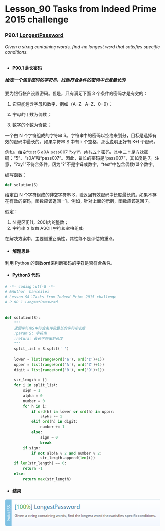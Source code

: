 # Lesson_90 Tasks from Indeed Prime 2015 challenge

### P90.1 [LongestPassword](https://app.codility.com/programmers/lessons/90-tasks_from_indeed_prime_2015_challenge/longest_password/)

###### Given a string containing words, find the longest word that satisfies specific conditions.

- #### P90.1 最长密码

##### 给定一个包含密码的字符串，找到符合条件的密码中长度最长的

要为银行帐户设置密码。但是，只有满足下面 3 个条件的密码才是有效的：

1. 它只能包含字母和数字，例如（A−Z、A−Z、0−9）；

2. 字母的个数为偶数；

3. 数字的个数为奇数；

一个由 N 个字符组成的字符串 S。字符串中的密码以空格来划分，目标是选择有效的密码中最长的。如果字符串 S 中有 k 个空格，那么说明正好有 K+1 个密码。

例如，给定“test 5 a0A pass007 ?xy1“，共有五个密码，其中三个是有效密码：“5”、“a0A”和“pass007”。因此，最长的密码是“pass007”，其长度是 7。注意，“?xy1”不符合条件，因为“?”不是字母或数字，“test”中包含偶数(0)个数字。

编写函数：

```python
def solution(S)
```

给定由 N 个字符组成的非空字符串 S，则返回有效密码中长度最长的。如果不存在有效的密码，函数应该返回 −1。例如，针对上面的示例，函数应该返回 7。

假定：

1. N 是区间[1，200]内的整数；
2. 字符串 S 仅由 ASCII 字符和空格组成。

在解决方案中，主要侧重正确性，其性能不是评估的重点。

- #### 解题思路

利用 Python 的函数**ord**来判断密码的字符是否符合条件。

- #### Python3 代码

```python
# -*- coding：utf-8 -*-
# &Author  hanleilei
# Lesson 90：Tasks from Indeed Prime 2015 challenge
# P 90.1 LongestPassword


def solution(S):
    """
    返回字符串S中符合条件的最长的字符串长度
    :param S: 字符串
    :return: 最长字符串的长度
    """
    split_list = S.split(' ')

    lower = list(range(ord('a'), ord('z')+1))
    upper = list(range(ord('A'), ord('Z')+1))
    digit = list(range(ord('0'), ord('9')+1))

    str_length = []
    for i in split_list:
        sign = 1
        alpha = 0
        number = 0
        for h in i:
            if ord(h) in lower or ord(h) in upper:
                alpha += 1
            elif ord(h) in digit:
                number += 1
            else:
                sign = 0
                break
        if sign:
            if not alpha % 2 and number % 2:
                str_length.append(len(i))
    if len(str_length) == 0:
        return -1
    else:
        return max(str_length)
```

- #### 结果

![image](https://github.com/Anfany/Codility-Lessons-By-Python3/blob/master/L90_Tasks%20from%20Indeed%20Prime%202015%20challenge/90.1.png)
